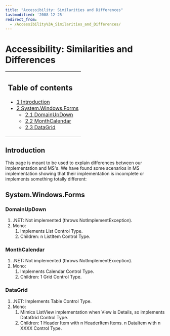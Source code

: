 ```yaml
---
title: "Accessibility: Similarities and Differences"
lastmodified: '2008-12-25'
redirect_from:
  - /Accessibility%3A_Similarities_and_Differences/
---
```


Accessibility: Similarities and Differences
===========================================

<table>
<col width="100%" />
<tbody>
<tr class="odd">
<td align="left"><h2>Table of contents</h2>
<ul>
<li><a href="#introduction">1 Introduction</a></li>
<li><a href="#systemwindowsforms">2 System.Windows.Forms</a>
<ul>
<li><a href="#domainupdown">2.1 DomainUpDown</a></li>
<li><a href="#monthcalendar">2.2 MonthCalendar</a></li>
<li><a href="#datagrid">2.3 DataGrid</a></li>
</ul></li>
</ul></td>
</tr>
</tbody>
</table>

Introduction
------------

This page is meant to be used to explain differences between our implementation and MS's. We have found some scenarios in MS implementation showing that their implementation is incomplete or implements something totally different:

System.Windows.Forms
--------------------

### DomainUpDown

1.  .NET: Not implemented (throws NotImplementException).
2.  Mono:
    1.  Implements List Control Type.
    2.  Children: n ListItem Control Type.

### MonthCalendar

1.  .NET: Not implemented (throws NotImplementException).
2.  Mono:
    1.  Implements Calendar Control Type.
    2.  Children: 1 Grid Control Type.

### DataGrid

1.  .NET: Implements Table Control Type.
2.  Mono:
    1.  Mimics ListView implementation when View is Details, so implements DataGrid Control Type.
    2.  Children: 1 Header Item with n HeaderItem Items. n DataItem with n XXXX Control Type.



